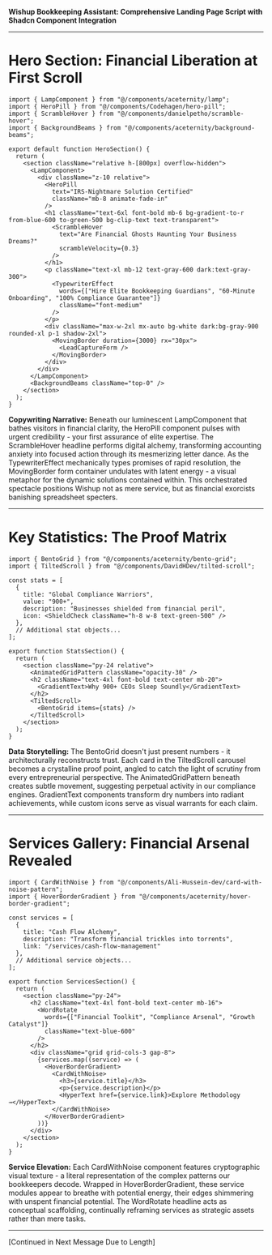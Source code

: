 **Wishup Bookkeeping Assistant: Comprehensive Landing Page Script with Shadcn Component Integration**

---

# **Hero Section: Financial Liberation at First Scroll**

```tsx
import { LampComponent } from "@/components/aceternity/lamp";
import { HeroPill } from "@/components/Codehagen/hero-pill";
import { ScrambleHover } from "@/components/danielpetho/scramble-hover";
import { BackgroundBeams } from "@/components/aceternity/background-beams";

export default function HeroSection() {
  return (
    <section className="relative h-[800px] overflow-hidden">
      <LampComponent>
        <div className="z-10 relative">
          <HeroPill 
            text="IRS-Nightmare Solution Certified"
            className="mb-8 animate-fade-in"
          />
          <h1 className="text-6xl font-bold mb-6 bg-gradient-to-r from-blue-600 to-green-500 bg-clip-text text-transparent">
            <ScrambleHover 
              text="Are Financial Ghosts Haunting Your Business Dreams?"
              scrambleVelocity={0.3}
            />
          </h1>
          <p className="text-xl mb-12 text-gray-600 dark:text-gray-300">
            <TypewriterEffect 
              words={["Hire Elite Bookkeeping Guardians", "60-Minute Onboarding", "100% Compliance Guarantee"]}
              className="font-medium"
            />
          </p>
          <div className="max-w-2xl mx-auto bg-white dark:bg-gray-900 rounded-xl p-1 shadow-2xl">
            <MovingBorder duration={3000} rx="30px">
              <LeadCaptureForm />
            </MovingBorder>
          </div>
        </div>
      </LampComponent>
      <BackgroundBeams className="top-0" />
    </section>
  );
}
```

**Copywriting Narrative:**
Beneath our luminescent LampComponent that bathes visitors in financial clarity, the HeroPill component pulses with urgent credibility - your first assurance of elite expertise. The ScrambleHover headline performs digital alchemy, transforming accounting anxiety into focused action through its mesmerizing letter dance. As the TypewriterEffect mechanically types promises of rapid resolution, the MovingBorder form container undulates with latent energy - a visual metaphor for the dynamic solutions contained within. This orchestrated spectacle positions Wishup not as mere service, but as financial exorcists banishing spreadsheet specters.

---

# **Key Statistics: The Proof Matrix**

```tsx
import { BentoGrid } from "@/components/aceternity/bento-grid";
import { TiltedScroll } from "@/components/DavidHDev/tilted-scroll";

const stats = [
  { 
    title: "Global Compliance Warriors", 
    value: "900+", 
    description: "Businesses shielded from financial peril",
    icon: <ShieldCheck className="h-8 w-8 text-green-500" />
  },
  // Additional stat objects...
];

export function StatsSection() {
  return (
    <section className="py-24 relative">
      <AnimatedGridPattern className="opacity-30" />
      <h2 className="text-4xl font-bold text-center mb-20">
        <GradientText>Why 900+ CEOs Sleep Soundly</GradientText>
      </h2>
      <TiltedScroll>
        <BentoGrid items={stats} />
      </TiltedScroll>
    </section>
  );
}
```

**Data Storytelling:**
The BentoGrid doesn't just present numbers - it architecturally reconstructs trust. Each card in the TiltedScroll carousel becomes a crystalline proof point, angled to catch the light of scrutiny from every entrepreneurial perspective. The AnimatedGridPattern beneath creates subtle movement, suggesting perpetual activity in our compliance engines. GradientText components transform dry numbers into radiant achievements, while custom icons serve as visual warrants for each claim.

---

# **Services Gallery: Financial Arsenal Revealed**

```tsx
import { CardWithNoise } from "@/components/Ali-Hussein-dev/card-with-noise-pattern";
import { HoverBorderGradient } from "@/components/aceternity/hover-border-gradient";

const services = [
  {
    title: "Cash Flow Alchemy",
    description: "Transform financial trickles into torrents",
    link: "/services/cash-flow-management"
  },
  // Additional service objects...
];

export function ServicesSection() {
  return (
    <section className="py-24">
      <h2 className="text-4xl font-bold text-center mb-16">
        <WordRotate 
          words={["Financial Toolkit", "Compliance Arsenal", "Growth Catalyst"]} 
          className="text-blue-600"
        />
      </h2>
      <div className="grid grid-cols-3 gap-8">
        {services.map((service) => (
          <HoverBorderGradient>
            <CardWithNoise>
              <h3>{service.title}</h3>
              <p>{service.description}</p>
              <HyperText href={service.link}>Explore Methodology →</HyperText>
            </CardWithNoise>
          </HoverBorderGradient>
        ))}
      </div>
    </section>
  );
}
```

**Service Elevation:**
Each CardWithNoise component features cryptographic visual texture - a literal representation of the complex patterns our bookkeepers decode. Wrapped in HoverBorderGradient, these service modules appear to breathe with potential energy, their edges shimmering with unspent financial potential. The WordRotate headline acts as conceptual scaffolding, continually reframing services as strategic assets rather than mere tasks.

---

[Continued in Next Message Due to Length]